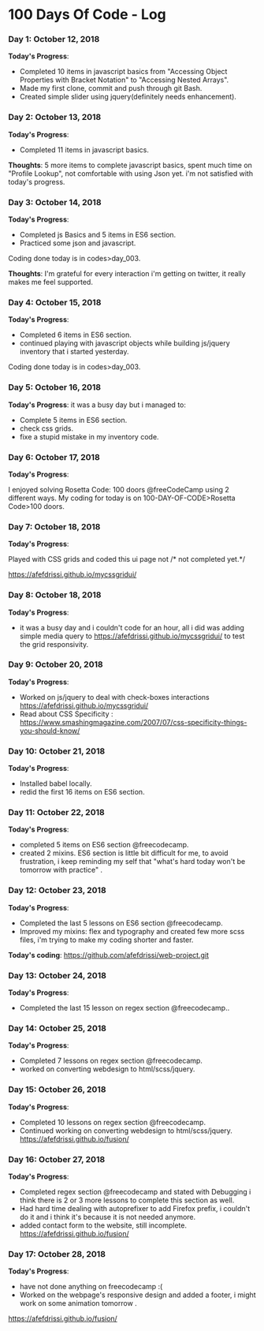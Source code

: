 # 100 Days Of Code - Log


### Day 1: October 12, 2018
**Today's Progress**:
- Completed 10 items in javascript basics from "Accessing Object Properties with Bracket Notation" to "Accessing Nested Arrays".
- Made my first clone, commit and push through git Bash.
- Created simple slider using jquery(definitely needs enhancement).
### Day 2: October 13, 2018
**Today's Progress**:
- Completed 11 items in javascript basics.

**Thoughts**:
5 more items to complete javascript basics, spent much time on "Profile Lookup", not comfortable with using Json yet. i'm not satisfied with today's progress.

### Day 3: October 14, 2018
**Today's Progress**:
- Completed js Basics and 5 items in ES6 section.
- Practiced some json and javascript.

Coding done today is in codes>day_003.

**Thoughts**:
I'm grateful for every interaction i'm getting on twitter, it really makes me feel supported.

### Day 4: October 15, 2018
**Today's Progress**:
- Completed 6 items in ES6 section.
- continued playing with javascript objects while building js/jquery inventory that i started yesterday.

Coding done today is in codes>day_003.

### Day 5: October 16, 2018
**Today's Progress**: 
it was a busy day but i managed to:
- Complete 5 items in ES6 section.
- check css grids.
- fixe a stupid mistake in my inventory code.

### Day 6: October 17, 2018
**Today's Progress**: 

I enjoyed solving Rosetta Code: 100 doors @freeCodeCamp using 2 different ways.
My coding for today is on 100-DAY-OF-CODE>Rosetta Code>100 doors.

### Day 7: October 18, 2018
**Today's Progress**: 

Played with CSS grids and coded this ui page not /* not completed yet.*/

https://afefdrissi.github.io/mycssgridui/ 

### Day 8: October 18, 2018
**Today's Progress**: 
- it was a busy day and i couldn't code for an hour, all i did was adding simple media query to https://afefdrissi.github.io/mycssgridui/ to test the grid responsivity.

### Day 9: October 20, 2018
**Today's Progress**: 
- Worked on js/jquery to deal with check-boxes interactions
 https://afefdrissi.github.io/mycssgridui/
- Read about CSS Specificity : https://www.smashingmagazine.com/2007/07/css-specificity-things-you-should-know/

### Day 10: October 21, 2018
**Today's Progress**: 
- Installed babel locally.
- redid the first 16 items on ES6 section.

### Day 11: October 22, 2018
**Today's Progress**:
- completed 5 items on ES6 section @freecodecamp.
- created 2 mixins.
ES6 section is little bit difficult for me, to avoid frustration, i keep reminding my self that "what's hard today won't be tomorrow with practice" .
### Day 12: October 23, 2018
**Today's Progress**:
- Completed the last 5 lessons on ES6 section @freecodecamp.
- Improved my mixins: flex and typography and created few more scss files, i'm trying to  make my coding shorter and faster.

**Today's coding**:
https://github.com/afefdrissi/web-project.git

### Day 13: October 24, 2018
**Today's Progress**:
- Completed the last 15 lesson on regex section @freecodecamp..
### Day 14: October 25, 2018
**Today's Progress**:
- Completed 7 lessons on regex section @freecodecamp.
- worked on converting webdesign to html/scss/jquery.
### Day 15: October 26, 2018
**Today's Progress**:
- Completed 10 lessons on regex section @freecodecamp.
- Continued working on converting webdesign to html/scss/jquery.
https://afefdrissi.github.io/fusion/
### Day 16: October 27, 2018
**Today's Progress**:
- Completed regex section @freecodecamp and stated with Debugging i think there is 2 or 3 more lessons to complete this section as well.
- Had hard time dealing with autoprefixer to add Firefox prefix, i couldn't do it and i think it's because it is not needed anymore.
- added contact form to the website, still incomplete.
https://afefdrissi.github.io/fusion/
### Day 17: October 28, 2018
**Today's Progress**:
- have not done anything on freecodecamp :(
- Worked on the webpage's responsive design and added a footer, i might work on some animation tomorrow .

https://afefdrissi.github.io/fusion/

  



